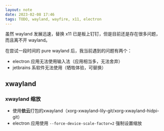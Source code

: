 ```yaml
---
layout: note
date: 2023-02-08 17:46
tags: TODO, wayland, wayfire, x11, electron
---
```


虽然 wayland 发展迅速，替换 x11 已是板上钉钉，但是目前还是存在很多问题，而且离不开 wayland。

在尝试一段时间的 pure wayland 后，我当前遇到的问题有两个：

- electron 应用无法使用输入法（应用相当多，无法舍弃）
- jetbrains 系软件无法使用（牺牲体验，可替换）

## xwayland

### xwayland 缩放

- 使用**依云**打包的xwayland（xorg-xwayland-lily-git/xorg-xwayland-hidpi-git）
- electron 应用使用 `--force-device-scale-factor=2` 强制设置缩放

